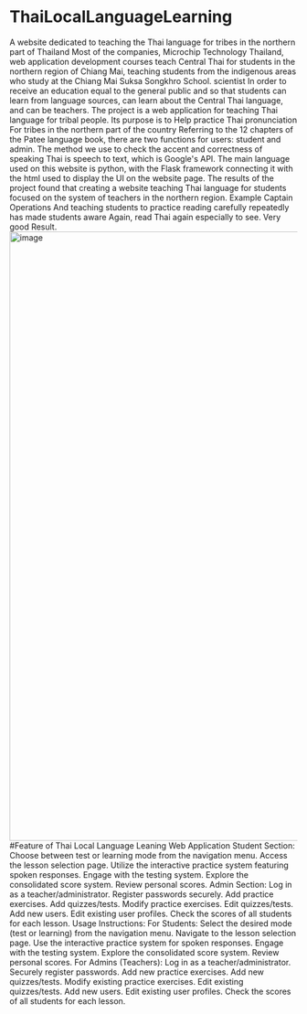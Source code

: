 # ThaiLocalLanguageLearning
A website dedicated to teaching the Thai language for tribes in the northern part of Thailand
Most of the companies, Microchip Technology Thailand, web application development courses teach Central Thai for students in the northern region of Chiang Mai, teaching students from the indigenous areas who study at the Chiang Mai Suksa Songkhro School. scientist In order to receive an education equal to the general public and so that students can learn from language sources, can learn about the Central Thai language, and can be teachers.
The project is a web application for teaching Thai language for tribal people. Its purpose is to Help practice Thai pronunciation For tribes in the northern part of the country Referring to the 12 chapters of the Patee language book, there are two functions for users: student and admin. The method we use to check the accent and correctness of speaking Thai is speech to text, which is Google's API. The main language used on this website is python, with the Flask framework connecting it with the html used to display the UI on the website page.
The results of the project found that creating a website teaching Thai language for students focused on the system of teachers in the northern region. Example Captain Operations And teaching students to practice reading carefully repeatedly has made students aware Again, read Thai again especially to see. Very good Result. 
<img width="1066" alt="image" src="https://github.com/ford110200/ThaiLocalLanguageLearning/assets/5719463/12ce70fa-24e9-4556-a3b3-704243cbe46b">
#Feature of Thai Local Language Leaning Web Application
Student Section:
Choose between test or learning mode from the navigation menu.
Access the lesson selection page.
Utilize the interactive practice system featuring spoken responses.
Engage with the testing system.
Explore the consolidated score system.
Review personal scores.
Admin Section:
Log in as a teacher/administrator.
Register passwords securely.
Add practice exercises.
Add quizzes/tests.
Modify practice exercises.
Edit quizzes/tests.
Add new users.
Edit existing user profiles.
Check the scores of all students for each lesson.
Usage Instructions:
For Students:
Select the desired mode (test or learning) from the navigation menu.
Navigate to the lesson selection page.
Use the interactive practice system for spoken responses.
Engage with the testing system.
Explore the consolidated score system.
Review personal scores.
For Admins (Teachers):
Log in as a teacher/administrator.
Securely register passwords.
Add new practice exercises.
Add new quizzes/tests.
Modify existing practice exercises.
Edit existing quizzes/tests.
Add new users.
Edit existing user profiles.
Check the scores of all students for each lesson.
